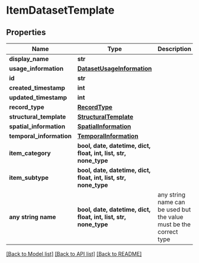 # ItemDatasetTemplate


## Properties
Name | Type | Description | Notes
------------ | ------------- | ------------- | -------------
**display_name** | **str** |  | 
**usage_information** | [**DatasetUsageInformation**](DatasetUsageInformation.md) |  | 
**id** | **str** |  | 
**created_timestamp** | **int** |  | 
**updated_timestamp** | **int** |  | 
**record_type** | [**RecordType**](RecordType.md) |  | 
**structural_template** | [**StructuralTemplate**](StructuralTemplate.md) |  | [optional] 
**spatial_information** | [**SpatialInformation**](SpatialInformation.md) |  | [optional] 
**temporal_information** | [**TemporalInformation**](TemporalInformation.md) |  | [optional] 
**item_category** | **bool, date, datetime, dict, float, int, list, str, none_type** |  | [optional] 
**item_subtype** | **bool, date, datetime, dict, float, int, list, str, none_type** |  | [optional] 
**any string name** | **bool, date, datetime, dict, float, int, list, str, none_type** | any string name can be used but the value must be the correct type | [optional]

[[Back to Model list]](../README.md#documentation-for-models) [[Back to API list]](../README.md#documentation-for-api-endpoints) [[Back to README]](../README.md)


